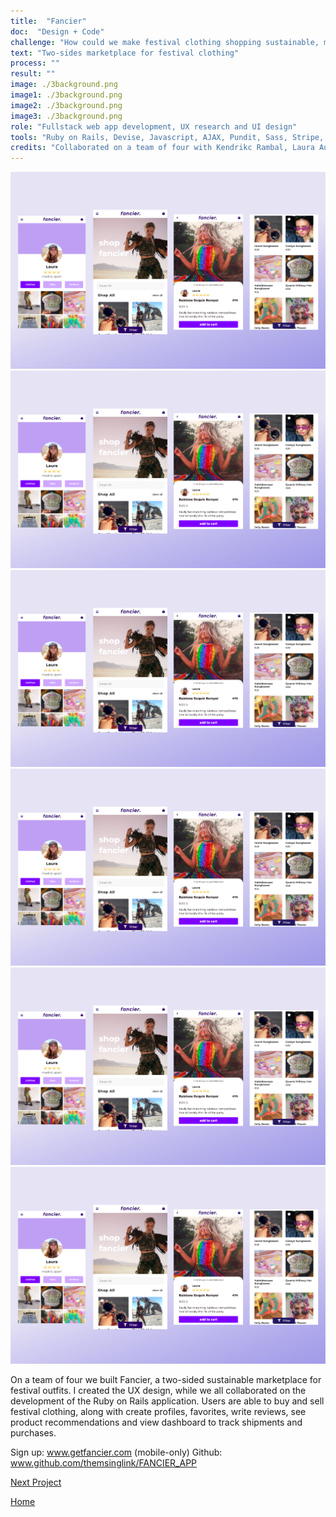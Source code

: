 ```yaml
---
title:  "Fancier"
doc:  "Design + Code"
challenge: "How could we make festival clothing shopping sustainable, memorable and unique?"
text: "Two-sides marketplace for festival clothing"
process: ""
result: ""
image: ./3background.png
image1: ./3background.png
image2: ./3background.png
image3: ./3background.png
role: "Fullstack web app development, UX research and UI design"
tools: "Ruby on Rails, Devise, Javascript, AJAX, Pundit, Sass, Stripe, PostgreSQL"
credits: "Collaborated on a team of four with Kendrikc Rambal, Laura Aunion and Katy Link during Le Wagon bootcamp"
---
```


![Profile](./Fancier_Screens.png)
![Profile](./Fancier_Screens.png)
![Profile](./Fancier_Screens.png)
![Profile](./Fancier_Screens.png)
![Profile](./Fancier_Screens.png)
![Profile](./Fancier_Screens.png)

On a team of four we built Fancier, a two-sided sustainable marketplace for festival outfits. I created the UX design, while we all collaborated on the development of the Ruby on Rails application. Users are able to buy and sell festival clothing, along with create profiles, favorites, write reviews, see product recommendations and view dashboard to track shipments and purchases.

Sign up: www.getfancier.com (mobile-only)
Github: www.github.com/themsinglink/FANCIER_APP


[Next Project](/altura)

[Home](/)



